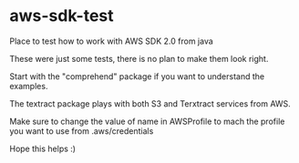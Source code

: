 # aws-sdk-test
Place to test how to work with AWS SDK 2.0 from java

These were just some tests, there is no plan to make them look right.

Start with the "comprehend" package if you want to understand the examples.

The textract package plays with both S3 and Terxtract services from AWS.

Make sure to change the value of name in AWSProfile to mach the profile you want to use from .aws/credentials

Hope this helps :)
